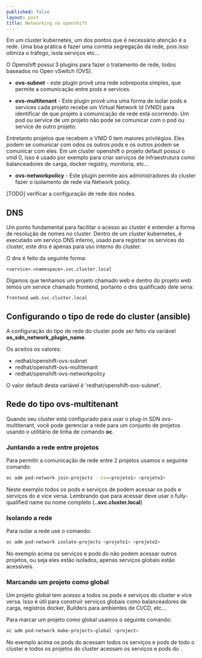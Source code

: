 ```yaml
---
published: false
layout: post
title: Networking no openshift
---
```

Em um cluster kubernetes, um dos pontos que é necessário atenção é a rede. Uma boa prática é fazer uma correta segregação da rede, pois isso otimiza o tráfego, isola serviços etc...

O Openshift possui 3 plugins para fazer o tratamento de rede, todos baseados no Open vSwitch (OVS).

* **ovs-subnet** - este plugin provê uma rede sobreposta simples, que permite a comunicação entre pods e services.

* **ovs-multitenant** - Este plugin provê uma uma forma de isolar pods e services cada projeto recebe um Virtual Network Id (VNID) para identificar de que projeto a comunicação de rede está ocorrendo. Um pod ou service de um projeto não pode se comunicar com o pod ou service de outro projeto.

Entretanto projetos que recebem o VNID 0 tem maiores privilégios. Eles podem se comunicar com odos os outros pods e os outros podem se comunicar com eles. Em um cluster openshift o projeto default possui o vnid 0, isso é usado por exemplo para criar serviços de infraestrutura como balanceadores de carga, docker registry, monitoria, etc...

* **ovs-networkpolicy** - Este plugin permite aos administradores do cluster fazer o isolamento de rede via Network policy.

\[TODO] verificar a configuração de rede dos nodes.

## DNS

Um ponto fundamental para facilitar o acesso ao cluster é entender a forma de resolução de nomes no cluster. Dentro de um cluster kubernetes, é executado um serviço DNS interno, usado para registrar os services do cluster, este dns é apenas para uso interno do cluster.

O dns é feito da seguinte forma:

```text
<service>.<namespace>.svc.cluster.local
```

Digamos que tenhamos um projeto chamado web e dentro do projeto web temos um service chamado frontend, portanto o dns qualificado dele seria: 
```text
frontend.web.svc.cluster.local
```

## Configurando o tipo de rede do cluster (ansible)

A configuração do tipo de rede do cluster pode ser feito via variável **os_sdn_network_plugin_name**.

Os aceitos os valores:

* redhat/openshift-ovs-subnet
* redhat/openshift-ovs-multitenant
* redhat/openshift-ovs-networkpolicy

O valor default desta variável é 'redhat/openshift-ovs-subnet'.

## Rede do tipo ovs-multitenant

Quando seu cluster está configurado para usar o plug-in SDN ovs-multitenant, você pode gerenciar a rede para um conjunto de projetos usando o utilitário de linha de comando **oc**.

### Juntando a rede entre projetos

Para permitir a comunicação de rede entre 2 projetos usamos o seguinte comando:

```bash
oc adm pod-network join-projects --to=<projeto1> <projeto2> 
```

Neste exemplo todos os pods e serviços de **<projeto1>** podem acessar os pods e serviços do **<projeto2>** e vice versa. Lembrando que para acessar deve usar o fully-qualified name ou nome completo (**<service>.<namespace>.svc.cluster.local**)

### Isolando a rede

Para isolar a rede use o comando:

```bash
oc adm pod-network isolate-projects <projeto1> <projeto2>
```

No exemplo acima os serviços e pods do <projeto1> <projeto2> não podem acessar outros projetos, ou seja eles estão isolados, apenas serviços globais estão acessíveis.

### Marcando um projeto como global

Um projeto global tem acesso a todos os pods e serviços do cluster e vice versa. Isso é útil para construir serviços globais como balanceadores de carga, registros docker, Builders para ambientes de CI/CD, etc...

Para marcar um projeto como global usamos o seguinte comando:

```bash
oc adm pod-network make-projects-global <project>
```
No exemplo acima os pods do **<project>** acessam todos os serviços e pods de todo o cluster e todos os projetos do cluster acessam os serviços e pods do **<project>**.






